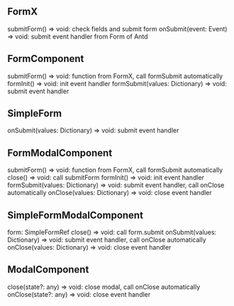 ## FormX

submitForm() => void: check fields and submit form
onSubmit(event: Event) => void: submit event handler from Form of Antd

## FormComponent

submitForm() => void: function from FormX, call formSubmit automatically
formInit() => void: init event handler
formSubmit(values: Dictionary) => void: submit event handler

## SimpleForm

onSubmit(values: Dictionary) => void: submit event handler

## FormModalComponent

submitForm() => void: function from FormX, call formSubmit automatically
close() => void: call submitForm
formInit() => void: init event handler
formSubmit(values: Dictionary) => void: submit event handler, call onClose automatically
onClose(values: Dictionary) => void: close event handler

## SimpleFormModalComponent

form: SimpleFormRef
close() => void: call form.submit
onSubmit(values: Dictionary) => void: submit event handler, call onClose automatically
onClose(values: Dictionary) => void: close event handler

## ModalComponent

close(state?: any) => void: close modal, call onClose automatically
onClose(state?: any) => void: close event handler
